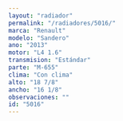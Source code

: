 ```yaml
---
layout: "radiador"
permalink: "/radiadores/5016/"
marca: "Renault"
modelo: "Sandero"
ano: "2013"
motor: "L4 1.6"
transmision: "Estándar"
parte: "M-655"
clima: "Con clima"
alto: "18 7/8"
ancho: "16 1/8"
observaciones: ""
id: "5016"
---
```


